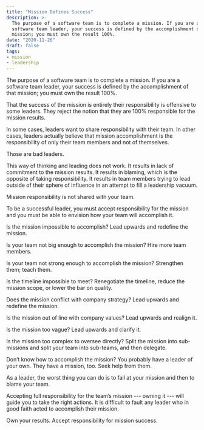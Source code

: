 ```yaml
---
title: "Mission Defines Success"
description: >-
  The purpose of a software team is to complete a mission. If you are a
  software team leader, your success is defined by the accomplishment of that
  mission; you must own the result 100%.
date: "2020-11-26"
draft: false
tags:
- mission
- leadership
---
```



The purpose of a software team is to complete a mission. If you are a software
team leader, your success is defined by the accomplishment of that mission; you
must own the result 100%.

<!--more-->

That the success of the mission is entirely their responsibility is offensive
to some leaders. They reject the notion that they are 100% responsible for the
mission results.

In some cases, leaders want to share responsibility with their team. In other
cases, leaders actually believe that mission accomplishment is the
responsibility of only their team members and not of themselves.

Those are bad leaders.

This way of thinking and leading does not work. It results in lack of
commitment to the mission results. It results in blaming, which is the opposite
of taking responsibility. It results in team members trying to lead outside of
their sphere of influence in an attempt to fill a leadership vacuum.

Mission responsibility is not shared with your team.

To be a successful leader, you must accept responsibility for the mission and
you must be able to envision how your team will accomplish it.

Is the mission impossible to accomplish? Lead upwards and redefine the mission.

Is your team not big enough to accomplish the mission? Hire more team members.

Is your team not strong enough to accomplish the mission? Strengthen them;
teach them.

Is the timeline impossible to meet? Renegotiate the timeline, reduce the
mission scope, or lower the bar on quality.

Does the mission conflict with company strategy? Lead upwards and redefine the
mission.

Is the mission out of line with company values? Lead upwards and realign it.

Is the mission too vague? Lead upwards and clarify it.

Is the mission too complex to oversee directly? Split the mission into
sub-missions and split your team into sub-teams, and then delegate.

Don’t know how to accomplish the mission? You probably have a leader of your
own. They have a mission, too. Seek help from them.

As a leader, the worst thing you can do is to fail at your mission and then to
blame your team.

Accepting full responsibility for the team’s mission --- owning it --- will
guide you to take the right actions. It is difficult to fault any leader who in
good faith acted to accomplish their mission.

Own your results. Accept responsibility for mission success.
